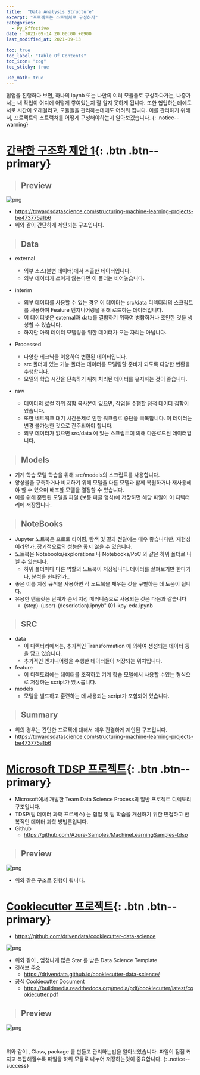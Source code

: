 ```yaml
---
title:  "Data Analysis Structure"
excerpt: "프로젝트는 스트럭쳐로 구성하자"
categories:
  - Py_Effective
date : 2021-09-14 20:00:00 +0900
last_modified_at: 2021-09-13 

toc: true
toc_label: "Table Of Contents"
toc_icon: "cog"
toc_sticky: true

use_math: true
---
```


 협업을 진행하다 보면, 하나의 ipynb 또는 나만의 여러 모듈들로 구성하다가는, 나중가서는 내 작업이 어디에 어떻게 쌓여있는지 잘 알지 못하게 됩니다. 또한 협업하는데에도 서로 시간이 오래걸리고, 모듈들을 관리하는데에도 어려워 집니다. 이를 관리하기 위해서, 프로젝트의 스트럭쳐를 어떻게 구성해야하는지 알아보겠습니다.
{: .notice--warning}

# [간략한 구조화 제안 1](#link){: .btn .btn--primary} 

> ## Preview

![png](/assets/images/Python/31_1.png)

- https://towardsdatascience.com/structuring-machine-learning-projects-be473775a1b6 
- 위와 같이 간단하게 제안되는 구조입니다. 

> ## Data

- external
  - 외부 소스(불변 데이터)에서 추출한 데이터입니다. 
  - 외부 데이터가 쓰이지 않는다면 이 폴더는 비어놓습니다.
- interim
  - 외부 데이터를 사용할 수 있는 경우 이 데이터는 src/data 디렉터리의 스크립트를 사용하여 Feature 엔지니어링을 위해 로드하는 데이터입니다. 
  - 이 데이터셋은 external과 data를 결합하기 위하여 병합하거나 조인한 것을 생성할 수 있습니다. 
  - 하지만 아직 데이터 모델링을 위한 데이터가 오는 자리는 아닙니다.

- Processed
  - 다양한 테크닉을 이용하여 변환된 데이터입니다. 
  - src 폴더에 있는 기능 폴더는 데이터를 모델링할 준비가 되도록 다양한 변환을 수행합니다. 
  - 모델의 학습 시간을 단축하기 위해 처리된 데이터를 유지하는 것이 좋습니다.
- raw
  - 데이터의 로컬 하위 집합 복사본이 있으면, 작업을 수행할 정적 데이터 집합이 있습니다. 
  - 또한 네트워크 대기 시간문제로 인한 워크플로 중단을 극복합니다. 이 데이터는 변경 불가능한 것으로 간주되어야 합니다. 
  - 외부 데이터가 없으면 src/data 에 있는 스크립트에 의해 다운로드된 데이터입니다.

> ## Models

- 기계 학습 모델 학습을 위해 src/models의 스크립트를 사용합니다. 
- 앙상블을 구축하거나 비교하기 위해 모델을 다른 모델과 함께 복원하거나 재사용해야 할 수 있으며 배포할 모델을 결정할 수 있습니다.
- 이를 위해 훈련된 모델을 파일 (보통 피클 형식)에 저장하면 해당 파일이 이 디렉터리에 저장됩니다.

> ## NoteBooks

- Jupyter 노트북은 프로토 타이핑, 탐색 및 결과 전달에는 매우 좋습니다만, 재현성이라던가, 장기적으로의 성능은 좋지 않을 수 있습니다.
- 노트북은 Notebooks/explorations 나 Notebooks/PoC 와 같은 하위 폴더로 나뉠 수 있습니다. 
  - 하위 폴더마다 다른 역할의 노트북이 저장됩니다. 데이터를 살펴보기만 한다거나, 분석을 한다던가..
- 좋은 이름 지정 규칙을 사용하면 각 노트북을 채우는 것을 구별하는 데 도움이 됩니다. 
- 유용한 템플릿은 단계가 순서 지정 메커니즘으로 사용되는 것은 다음과 같습니다
  - (step)-(user)-(descriotion).ipnyb" (01-kpy-eda.ipynb

> ## SRC

- data
  - 이 디렉터리에서는, 추가적인 Transformation 에 의하여 생성되는 데이터 등을 담고 있습니다.
  - 추가적인 엔지니어링을 수행한 데이터들이 저장되는 위치입니다.
- feature
  - 이 디렉토리에는 데이터를 조작하고 기계 학습 모델에서 사용할 수있는 형식으로 저장하는 script가 있ㅅ븝니다.
- models
  - 모델을 빌드하고 훈련하는 데 사용되는 script가 포함되어 있습니다.

> ## Summary

- 위의 경우는 간단한 프로젝에 대해서 매우 간결하게 제안된 구조입니다.
- https://towardsdatascience.com/structuring-machine-learning-projects-be473775a1b6



# [Microsoft TDSP 프로젝트](#link){: .btn .btn--primary} 

- Microsoft에서 개발한 Team Data Science Process의 일반 프로젝트 디렉토리 구조입니다. 
- TDSP(팀 데이터 과학 프로세스) 는 협업 및 팀 학습을 개선하기 위한 민첩하고 반복적인 데이터 과학 방법론입니다.
- Github
  - https://github.com/Azure-Samples/MachineLearningSamples-tdsp

> ## Preview

![png](/assets/images/Python/31_4.png)

- 위와 같은 구조로 진행이 됩니다.

# [Cookiecutter 프로젝트](#link){: .btn .btn--primary} 

- https://github.com/drivendata/cookiecutter-data-science 

![png](/assets/images/Python/31_3.png)

- 위와 같이 , 엄청나게 많은 Star 를 받은 Data Science Template
- 깃허브 주소
  - https://drivendata.github.io/cookiecutter-data-science/
- 공식 Cookiecutter Document 
  - https://buildmedia.readthedocs.org/media/pdf/cookiecutter/latest/cookiecutter.pdf

> ## Preview

![png](/assets/images/Python/31_2.png)

<br>

 위와 같이 , Class, package 를 만들고 관리하는법을 알아보았습니다. 파일이 점점 커지고 복잡해질수록 파일을 하위 모듈로 나누어 저장하는것이 중요합니다. 
{: .notice--success}











